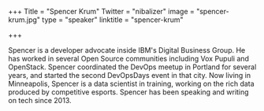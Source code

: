 +++
Title = "Spencer Krum"
Twitter = "nibalizer"
image = "spencer-krum.jpg"
type = "speaker"
linktitle = "spencer-krum"

+++

Spencer is a developer advocate inside IBM's Digital Business Group. He has worked in several Open Source communities including Vox Pupuli and OpenStack. Spencer coordinated the DevOps meetup in Portland for several years, and started the second DevOpsDays event in that city. Now living in Minneapolis, Spencer is a data scientist in training, working on the rich data produced by competitive esports.  Spencer has been speaking and writing on tech since 2013.
